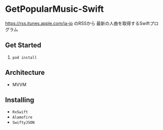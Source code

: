 # GetPopularMusic-Swift
https://rss.itunes.apple.com/ja-jp のRSSから
最新の人曲を取得するSwiftプログラム

## Get Started
1. `pod install`

## Architecture
- MVVM

## Installing
- `RxSwift`
- `Alamofire`
- `SwiftyJSON`
